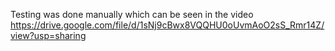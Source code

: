 Testing was done manually which can be seen in the video
https://drive.google.com/file/d/1sNj9cBwx8VQQHU0oUvmAoO2sS_Rmr14Z/view?usp=sharing
